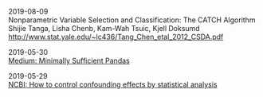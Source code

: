 



2019-08-09  
Nonparametric Variable Selection and Classification: The CATCH Algorithm  
Shijie Tanga, Lisha Chenb, Kam-Wah Tsuic, Kjell Doksumd  
http://www.stat.yale.edu/~lc436/Tang_Chen_etal_2012_CSDA.pdf  

2019-05-30  
[Medium: Minimally Sufficient Pandas](https://medium.com/dunder-data/minimally-sufficient-pandas-a8e67f2a2428)   

2019-05-29  
[NCBI: How to control confounding effects by statistical analysis](https://www.ncbi.nlm.nih.gov/pmc/articles/PMC4017459/)  
